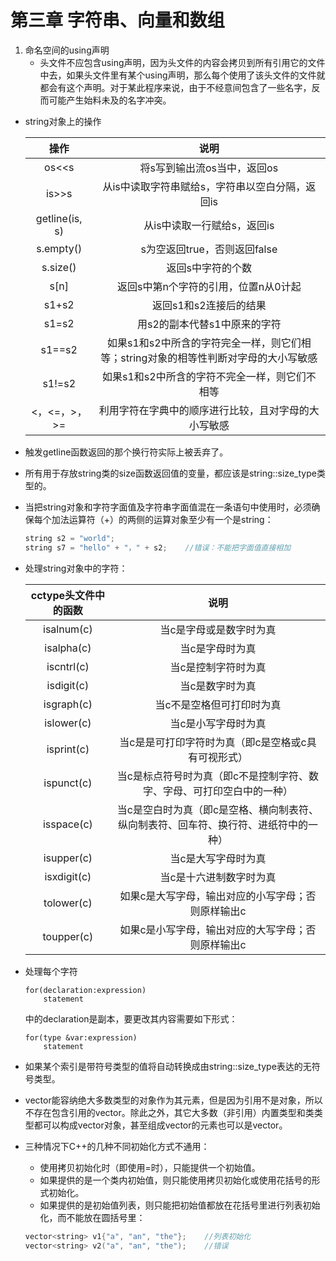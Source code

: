 # 第三章 字符串、向量和数组
1. 命名空间的using声明
    * 头文件不应包含using声明，因为头文件的内容会拷贝到所有引用它的文件中去，如果头文件里有某个using声明，那么每个使用了该头文件的文件就都会有这个声明。对于某此程序来说，由于不经意间包含了一些名字，反而可能产生始料未及的名字冲突。
* string对象上的操作

    |操作               | 说明                                                                               |
    |:-----------------:|:----------------------------------------------------------------------------------:|
    |os<<s              |将s写到输出流os当中，返回os                                                         |
    |is>>s              |从is中读取字符串赋给s，字符串以空白分隔，返回is                                     |
    |getline(is, s)     |从is中读取一行赋给s，返回is                                                         |
    |s.empty()          |s为空返回true，否则返回false                                                        |
    |s.size()           |返回s中字符的个数                                                                   |
    |s[n]               |返回s中第n个字符的引用，位置n从0计起                                                |
    |s1+s2              |返回s1和s2连接后的结果                                                              |
    |s1=s2              |用s2的副本代替s1中原来的字符                                                        |
    |s1==s2             |如果s1和s2中所含的字符完全一样，则它们相等；string对象的相等性判断对字母的大小写敏感|
    |s1!=s2             |如果s1和s2中所含的字符不完全一样，则它们不相等                                      |
    |<，<=，>，>=       |利用字符在字典中的顺序进行比较，且对字母的大小写敏感                                |
* 触发getline函数返回的那个换行符实际上被丢弃了。
* 所有用于存放string类的size函数返回值的变量，都应该是string::size_type类型的。
* 当把string对象和字符字面值及字符串字面值混在一条语句中使用时，必须确保每个加法运算符（+）的两侧的运算对象至少有一个是string：

    ```C++
    string s2 = "world";
    string s7 = "hello" + "，" + s2;    //错误：不能把字面值直接相加
    ```
* 处理string对象中的字符：

    |cctype头文件中的函数| 说明                                                                               |
    |:------------------:|:----------------------------------------------------------------------------------:|
    |isalnum(c)          |当c是字母或是数字时为真                                                             |
    |isalpha(c)          |当c是字母时为真                                                                     |
    |iscntrl(c)          |当c是控制字符时为真                                                                 |
    |isdigit(c)          |当c是数字时为真                                                                     |
    |isgraph(c)          |当c不是空格但可打印时为真                                                           |
    |islower(c)          |当c是小写字母时为真                                                                 |
    |isprint(c)          |当c是是可打印字符时为真（即c是空格或c具有可视形式）                                 |
    |ispunct(c)          |当c是标点符号时为真（即c不是控制字符、数字、字母、可打印空白中的一种）              |
    |isspace(c)          |当c是空白时为真（即c是空格、横向制表符、纵向制表符、回车符、换行符、进纸符中的一种）|
    |isupper(c)          |当c是大写字母时为真                                                                 |
    |isxdigit(c)         |当c是十六进制数字时为真                                                             |
    |tolower(c)          |如果c是大写字母，输出对应的小写字母；否则原样输出c                                  |
    |toupper(c)          |如果c是小写字母，输出对应的大写字母；否则原样输出c                                  |
* 处理每个字符

    ```
    for(declaration:expression)
        statement 
    ```
    
    中的declaration是副本，要更改其内容需要如下形式：
    
    ```
    for(type &var:expression)
        statement
    ```

* 如果某个索引是带符号类型的值将自动转换成由string::size_type表达的无符号类型。
* vector能容纳绝大多数类型的对象作为其元素，但是因为引用不是对象，所以不存在包含引用的vector。除此之外，其它大多数（非引用）内置类型和类类型都可以构成vector对象，甚至组成vector的元素也可以是vector。
* 三种情况下C++的几种不同初始化方式不通用：
    * 使用拷贝初始化时（即使用=时），只能提供一个初始值。
    * 如果提供的是一个类内初始值，则只能使用拷贝初始化或使用花括号的形式初始化。
    * 如果提供的是初始值列表，则只能把初始值都放在花括号里进行列表初始化，而不能放在圆括号里：
    
    ```C++
    vector<string> v1{"a", "an", "the"};    //列表初始化
    vector<string> v2("a", "an", "the");    //错误
    ```
